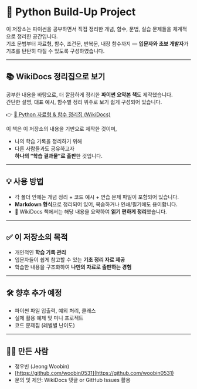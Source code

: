 # 🐍 Python Build-Up Project

이 저장소는 파이썬을 공부하면서 직접 정리한 개념, 함수, 문법, 실습 문제들을 체계적으로 정리한 공간입니다.  
기초 문법부터 자료형, 함수, 조건문, 반복문, 내장 함수까지 — **입문자와 초보 개발자**가 기초를 탄탄히 다질 수 있도록 구성하였습니다.

---

## 📚 WikiDocs 정리집으로 보기

공부한 내용을 바탕으로, 더 깔끔하게 정리한 **파이썬 요약본 책**도 제작했습니다.  
간단한 설명, 대표 예시, 함수별 정리 위주로 보기 쉽게 구성되어 있습니다.

👉 [📘 Python 자료형 & 함수 정리집 (WikiDocs)](https://wikidocs.net/292340)

이 책은 이 저장소의 내용을 기반으로 제작한 것이며,  
- 나의 학습 기록을 정리하기 위해  
- 다른 사람들과도 공유하고자  
**하나의 “학습 결과물”로 출판**한 것입니다.

---

## 💡 사용 방법

- 각 폴더 안에는 개념 정리 + 코드 예시 + 연습 문제 파일이 포함되어 있습니다.
- **Markdown 형식**으로 정리되어 있어, 복습하거나 인쇄/필기에도 용이합니다.
- 📘 WikiDocs 책에서는 해당 내용을 요약하여 **읽기 편하게 정리**했습니다.

---

## ✅ 이 저장소의 목적

- 개인적인 **학습 기록 관리**
- 입문자들이 쉽게 참고할 수 있는 **기초 정리 자료 제공**
- 학습한 내용을 구조화하여 **나만의 자료로 출판하는 경험**

---

## 🛠 향후 추가 예정

- 파이썬 파일 입출력, 예외 처리, 클래스
- 실제 활용 예제 및 미니 프로젝트
- 코드 문제집 (레벨별 난이도)

---

## 🙋‍♂️ 만든 사람

- 정우빈 (Jeong Woobin)  
- [https://github.com/woobin0531](https://github.com/woobin0531)  
- 문의 및 제안: WikiDocs 댓글 or GitHub Issues 활용
